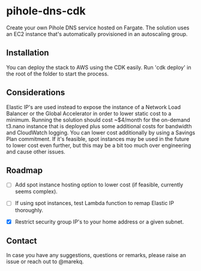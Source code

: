 pihole-dns-cdk
==============

Create your own Pihole DNS service hosted on Fargate. The solution uses an EC2 instance that's automatically provisioned in an autoscaling group. 


Installation
------------


You can deploy the stack to AWS using the CDK easily. Run 'cdk deploy' in the root of the folder to start the process. 


Considerations
--------------


Elastic IP's are used instead to expose the instance of a Network Load Balancer or the Global Accelerator in order to lower static cost to a minimum. Running the solution should cost ~$4/month for the on-demand t3.nano instance that is deployed plus some additional costs for bandwidth and CloudWatch logging. You can lower cost additionally by using a Savings Plan commitment. If it's feasible, spot instances may be used in the future to lower cost even further, but this may be a bit too much over engineering and cause other issues.  


Roadmap
-------

- [ ] Add spot instance hosting option to lower cost (if feasible, currently seems complex). 
- [ ] If using spot instances, test Lambda function to remap Elastic IP thoroughly. 
- [X] Restrict security group IP's to your home address or a given subnet. 


Contact
-------

In case you have any suggestions, questions or remarks, please raise an issue or reach out to @marekq.

